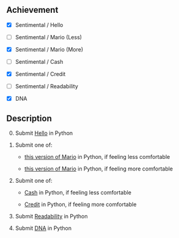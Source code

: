 ## Achievement




- [x] Sentimental / Hello 

- [ ] Sentimental / Mario (Less)

- [x] Sentimental / Mario (More)

- [ ] Sentimental / Cash

- [x] Sentimental / Credit

- [ ] Sentimental / Readability

- [x] DNA



## Description




0. Submit [Hello](https://cs50.harvard.edu/x/2025/psets/6/hello/) in Python

1. Submit one of:

   - [this version of Mario](https://cs50.harvard.edu/x/2025/psets/6/mario/less/) in Python, if feeling less comfortable

   - [this version of Mario](https://cs50.harvard.edu/x/2025/psets/6/mario/more/) in Python, if feeling more comfortable

2. Submit one of:

   - [Cash](https://cs50.harvard.edu/x/2025/psets/6/cash/) in Python, if feeling less comfortable

   - [Credit](https://cs50.harvard.edu/x/2025/psets/6/credit/) in Python, if feeling more comfortable

3. Submit [Readability](https://cs50.harvard.edu/x/2025/psets/6/readability/) in Python

4. Submit [DNA](https://cs50.harvard.edu/x/2025/psets/6/dna/) in Python
